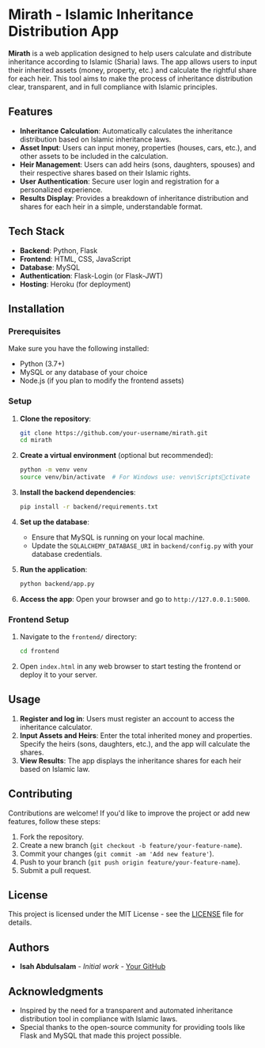 # **Mirath - Islamic Inheritance Distribution App**

**Mirath** is a web application designed to help users calculate and distribute inheritance according to Islamic (Sharia) laws. The app allows users to input their inherited assets (money, property, etc.) and calculate the rightful share for each heir. This tool aims to make the process of inheritance distribution clear, transparent, and in full compliance with Islamic principles.

## **Features**
- **Inheritance Calculation**: Automatically calculates the inheritance distribution based on Islamic inheritance laws.
- **Asset Input**: Users can input money, properties (houses, cars, etc.), and other assets to be included in the calculation.
- **Heir Management**: Users can add heirs (sons, daughters, spouses) and their respective shares based on their Islamic rights.
- **User Authentication**: Secure user login and registration for a personalized experience.
- **Results Display**: Provides a breakdown of inheritance distribution and shares for each heir in a simple, understandable format.

## **Tech Stack**
- **Backend**: Python, Flask
- **Frontend**: HTML, CSS, JavaScript
- **Database**: MySQL
- **Authentication**: Flask-Login (or Flask-JWT)
- **Hosting**: Heroku (for deployment)

## **Installation**

### Prerequisites
Make sure you have the following installed:
- Python (3.7+)
- MySQL or any database of your choice
- Node.js (if you plan to modify the frontend assets)

### Setup

1. **Clone the repository**:
   ```bash
   git clone https://github.com/your-username/mirath.git
   cd mirath
   ```

2. **Create a virtual environment** (optional but recommended):
   ```bash
   python -m venv venv
   source venv/bin/activate  # For Windows use: venv\Scriptsctivate
   ```

3. **Install the backend dependencies**:
   ```bash
   pip install -r backend/requirements.txt
   ```

4. **Set up the database**:
   - Ensure that MySQL is running on your local machine.
   - Update the `SQLALCHEMY_DATABASE_URI` in `backend/config.py` with your database credentials.

5. **Run the application**:
   ```bash
   python backend/app.py
   ```

6. **Access the app**:
   Open your browser and go to `http://127.0.0.1:5000`.

### Frontend Setup

1. Navigate to the `frontend/` directory:
   ```bash
   cd frontend
   ```

2. Open `index.html` in any web browser to start testing the frontend or deploy it to your server.

## **Usage**

1. **Register and log in**: Users must register an account to access the inheritance calculator.
2. **Input Assets and Heirs**: Enter the total inherited money and properties. Specify the heirs (sons, daughters, etc.), and the app will calculate the shares.
3. **View Results**: The app displays the inheritance shares for each heir based on Islamic law.
   
## **Contributing**

Contributions are welcome! If you'd like to improve the project or add new features, follow these steps:

1. Fork the repository.
2. Create a new branch (`git checkout -b feature/your-feature-name`).
3. Commit your changes (`git commit -am 'Add new feature'`).
4. Push to your branch (`git push origin feature/your-feature-name`).
5. Submit a pull request.

## **License**

This project is licensed under the MIT License - see the [LICENSE](LICENSE) file for details.

## **Authors**

- **Isah Abdulsalam** - *Initial work* - [Your GitHub](https://github.com/isahabdulsalam)

## **Acknowledgments**

- Inspired by the need for a transparent and automated inheritance distribution tool in compliance with Islamic laws.
- Special thanks to the open-source community for providing tools like Flask and MySQL that made this project possible.
